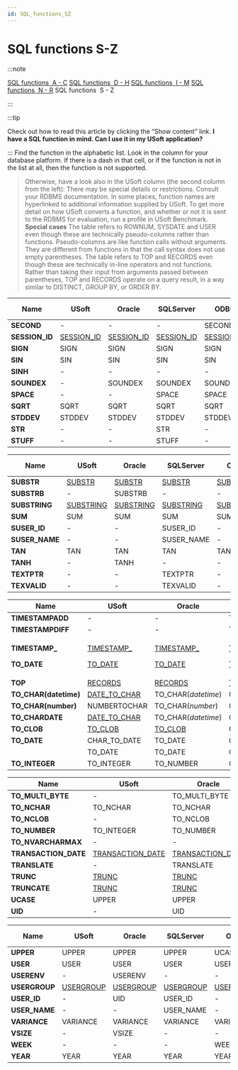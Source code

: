 ```yaml
---
id: SQL_functions_SZ
---
```


# SQL functions S-Z


:::note

[SQL functions  A - C](/docs/Modeller_and_Rules_Engine/SQL_functions/SQL_functions_AC.md)
[SQL functions  D - H](/docs/Modeller_and_Rules_Engine/SQL_functions/SQL_functions_DH.md)
[SQL functions  I - M](/docs/Modeller_and_Rules_Engine/SQL_functions/SQL_functions_IM.md)
[SQL functions  N - R](/docs/Modeller_and_Rules_Engine/SQL_functions/SQL_functions_NR.md)
SQL functions  S - Z

:::


:::tip

Check out how to read this article by clicking the “Show content” link.
**I have a SQL function in mind. Can I use it in my USoft application?**

:::
Find the function in the alphabetic list. Look in the column for your database platform. If there is a dash in that cell, or if the function is not in the list at all, then the function is not supported.
> Otherwise, have a look also in the USoft column (the second column from the left):
> There may be special details or restrictions. Consult your RDBMS documentation. In some places, function names are hyperlinked to additional information supplied by USoft.
> To get more detail on how USoft converts a function, and whether or not it is sent to the RDBMS for evaluation, run a profile in USoft Benchmark.
> **Special cases**
The table refers to ROWNUM, SYSDATE and USER even though these are technically pseudo-columns rather than functions. Pseudo-columns are like function calls without arguments. They are different from functions in that the call syntax does not use empty parentheses.
The table refers to TOP and RECORDS even though these are technically in-line operators and not functions. Rather than taking their input from arguments passed between parentheses, TOP and RECORDS operate on a query result, in a way similar to DISTINCT, GROUP BY, or ORDER BY.

|**Name**|**USoft**|**Oracle**|**SQLServer**|**ODBC**|**JDBCY, Derby**|
|--------|--------|--------|--------|--------|--------|
|**SECOND**|-       |-       |-       |SECOND  |-       |
|**SESSION_ID**|[SESSION_ID](/docs/Modeller_and_Rules_Engine/SQL_functions/SESSION_ID.md)|[SESSION_ID](/docs/Modeller_and_Rules_Engine/SQL_functions/SESSION_ID.md)|[SESSION_ID](/docs/Modeller_and_Rules_Engine/SQL_functions/SESSION_ID.md)|[SESSION_ID](/docs/Modeller_and_Rules_Engine/SQL_functions/SESSION_ID.md)|[SESSION_ID](/docs/Modeller_and_Rules_Engine/SQL_functions/SESSION_ID.md)|
|**SIGN**|SIGN    |SIGN    |SIGN    |SIGN    |SIGN    |
|**SIN** |SIN     |SIN     |SIN     |SIN     |SIN     |
|**SINH**|-       |-       |-       |-       |SINH    |
|**SOUNDEX**|-       |SOUNDEX |SOUNDEX |SOUNDEX |-       |
|**SPACE**|-       |-       |SPACE   |SPACE   |-       |
|**SQRT**|SQRT    |SQRT    |SQRT    |SQRT    |SQRT    |
|**STDDEV**|STDDEV  |STDDEV  |STDDEV  |STDDEV  |STDDEV  |
|**STR** |-       |-       |STR     |-       |-       |
|**STUFF**|-       |-       |STUFF   |-       |-       |



|**Name**|**USoft**|**Oracle**|**SQLServer**|**ODBC**|**JDBC, Derby**|
|--------|--------|--------|--------|--------|--------|
|**SUBSTR**|[SUBSTR](/docs/Modeller_and_Rules_Engine/SQL_functions/SUBSTR.md)|[SUBSTR](/docs/Modeller_and_Rules_Engine/SQL_functions/SUBSTR.md)|[SUBSTR](/docs/Modeller_and_Rules_Engine/SQL_functions/SUBSTR.md)|[SUBSTR](/docs/Modeller_and_Rules_Engine/SQL_functions/SUBSTR.md)|[SUBSTR](/docs/Modeller_and_Rules_Engine/SQL_functions/SUBSTR.md)|
|**SUBSTRB**|-       |SUBSTRB |-       |-       |-       |
|**SUBSTRING**|[SUBSTRING](/docs/Modeller_and_Rules_Engine/SQL_functions/SUBSTR.md)|[SUBSTRING](/docs/Modeller_and_Rules_Engine/SQL_functions/SUBSTR.md)|[SUBSTRING](/docs/Modeller_and_Rules_Engine/SQL_functions/SUBSTR.md)|[SUBSTRING](/docs/Modeller_and_Rules_Engine/SQL_functions/SUBSTR.md)|[SUBSTR](/docs/Modeller_and_Rules_Engine/SQL_functions/SUBSTR.md)|
|**SUM** |SUM     |SUM     |SUM     |SUM     |SUM     |
|**SUSER_ID**|-       |-       |SUSER_ID|-       |-       |
|**SUSER_NAME**|-       |-       |SUSER_NAME|-       |-       |
|**TAN** |TAN     |TAN     |TAN     |TAN     |TAN     |
|**TANH**|-       |TANH    |-       |-       |-       |
|**TEXTPTR**|-       |-       |TEXTPTR |-       |-       |
|**TEXVALID**|-       |-       |TEXVALID|-       |-       |



|**Name**|**USoft**|**Oracle**|**SQLServer**|**ODBC**|**JDBCY, Derby**|
|--------|--------|--------|--------|--------|--------|
|**TIMESTAMPADD**|-       |-       |TIMESTAMPADD|-       |-       |
|**TIMESTAMPDIFF**|-       |-       |TIMESTAMPDIFF|-       |-       |
|<p>**TIMESTAMP_**</p><p>**TO_DATE**</p>|<p>[TIMESTAMP_](/docs/Modeller_and_Rules_Engine/SQL_functions/TIMESTAMP_TO_DATE.md)</p><p>[TO_DATE](/docs/Modeller_and_Rules_Engine/SQL_functions/TIMESTAMP_TO_DATE.md)</p>|<p>[TIMESTAMP_](/docs/Modeller_and_Rules_Engine/SQL_functions/TIMESTAMP_TO_DATE.md)</p><p>[TO_DATE](/docs/Modeller_and_Rules_Engine/SQL_functions/TIMESTAMP_TO_DATE.md)</p>|<p>[TIMESTAMP_](/docs/Modeller_and_Rules_Engine/SQL_functions/TIMESTAMP_TO_DATE.md)</p><p>[TO_DATE](/docs/Modeller_and_Rules_Engine/SQL_functions/TIMESTAMP_TO_DATE.md)</p>|<p>[TIMESTAMP_](/docs/Modeller_and_Rules_Engine/SQL_functions/TIMESTAMP_TO_DATE.md)</p><p>[TO_DATE](/docs/Modeller_and_Rules_Engine/SQL_functions/TIMESTAMP_TO_DATE.md)</p>|-       |
|**TOP** |[RECORDS](/docs/Modeller_and_Rules_Engine/SQL_functions/RECORDS.md)|[RECORDS](/docs/Modeller_and_Rules_Engine/SQL_functions/RECORDS.md)|[TOP](/docs/Modeller_and_Rules_Engine/SQL_functions/RECORDS.md)|[RECORDS](/docs/Modeller_and_Rules_Engine/SQL_functions/RECORDS.md)|[RECORDS](/docs/Modeller_and_Rules_Engine/SQL_functions/RECORDS.md)|
|**TO_CHAR(datetime)**|[DATE_TO_CHAR](/docs/Modeller_and_Rules_Engine/SQL_functions/DATE_TO_CHAR.md)|TO_CHAR(*datetime*)|CONVERT(*datetime*)|[DATE_TO_CHAR](/docs/Modeller_and_Rules_Engine/SQL_functions/DATE_TO_CHAR.md)|TO_CHARDATE|
|**TO_CHAR(number)**|NUMBERTOCHAR|TO_CHAR(*number*)|CONVERT(*number*)|NUMBERTOCHAR|NUMBERTOCHAR|
|**TO_CHARDATE**|[DATE_TO_CHAR](/docs/Modeller_and_Rules_Engine/SQL_functions/DATE_TO_CHAR.md)|TO_CHAR(*datetime*)|CONVERT(*datetime*)|[DATE_TO_CHAR](/docs/Modeller_and_Rules_Engine/SQL_functions/DATE_TO_CHAR.md)|TO_CHARDATE|
|**TO_CLOB**|[TO_CLOB](/docs/Modeller_and_Rules_Engine/SQL_functions/TO_CLOB.md)|[TO_CLOB](/docs/Modeller_and_Rules_Engine/SQL_functions/TO_CLOB.md)|CONVERT(*text*)|[TO_CLOB](/docs/Modeller_and_Rules_Engine/SQL_functions/TO_CLOB.md)|[TO_CLOB](/docs/Modeller_and_Rules_Engine/SQL_functions/TO_CLOB.md)|
|**TO_DATE**|CHAR_TO_DATE|TO_DATE |CONVERT(*text*)|CAST    |TO_DATE |
|        |TO_DATE |TO_DATE |CONVERT(*text*)|-       |TO_DATE |
|**TO_INTEGER**|TO_INTEGER|TO_NUMBER|CONVERT(*datetime*)|TO_NUMBER|TO_NUMBER|



|**Name**|**USoft**|**Oracle**|**SQLServer**|**ODBC**|**JDBCY, Derby**|
|--------|--------|--------|--------|--------|--------|
|**TO_MULTI_BYTE**|-       |TO_MULTI_BYTE|-       |-       |TO_MULTI_BYTE|
|**TO_NCHAR**|TO_NCHAR|TO_NCHAR|TO_NCHAR|TO_NCHAR|TO_NCHAR|
|**TO_NCLOB**|-       |TO_NCLOB|CONVERT(*ntext*)|-       |TO_NCLOB|
|**TO_NUMBER**|TO_INTEGER|TO_NUMBER|CONVERT(*datetime*)|TO_NUMBER|TO_NUMBER|
|**TO_NVARCHARMAX**|-       |-       |TO_NVARCHARMAX|-       |-       |
|**TRANSACTION_DATE**|[TRANSACTION_DATE](/docs/Modeller_and_Rules_Engine/SQL_functions/TRANSACTION_DATE.md)|[TRANSACTION_DATE](/docs/Modeller_and_Rules_Engine/SQL_functions/TRANSACTION_DATE.md)|[TRANSACTION_DATE](/docs/Modeller_and_Rules_Engine/SQL_functions/TRANSACTION_DATE.md)|[TRANSACTION_DATE](/docs/Modeller_and_Rules_Engine/SQL_functions/TRANSACTION_DATE.md)|[TRANSACTION_DATE](/docs/Modeller_and_Rules_Engine/SQL_functions/TRANSACTION_DATE.md)|
|**TRANSLATE**|-       |TRANSLATE|TRANSLATE|-       |-       |
|**TRUNC**|[TRUNC](/docs/Modeller_and_Rules_Engine/SQL_functions/TRUNC_TRUNCATE.md)|[TRUNC](/docs/Modeller_and_Rules_Engine/SQL_functions/TRUNC_TRUNCATE.md)|[ROUND](/docs/Modeller_and_Rules_Engine/SQL_functions/TRUNC_TRUNCATE.md)|[TRUNCATE](/docs/Modeller_and_Rules_Engine/SQL_functions/TRUNC_TRUNCATE.md)|[TRUNC](/docs/Modeller_and_Rules_Engine/SQL_functions/TRUNC_TRUNCATE.md)|
|**TRUNCATE**|[TRUNC](/docs/Modeller_and_Rules_Engine/SQL_functions/TRUNC_TRUNCATE.md)|[TRUNC](/docs/Modeller_and_Rules_Engine/SQL_functions/TRUNC_TRUNCATE.md)|[ROUND](/docs/Modeller_and_Rules_Engine/SQL_functions/TRUNC_TRUNCATE.md)|[TRUNCATE](/docs/Modeller_and_Rules_Engine/SQL_functions/TRUNC_TRUNCATE.md)|[TRUNC](/docs/Modeller_and_Rules_Engine/SQL_functions/TRUNC_TRUNCATE.md)|
|**UCASE**|UPPER   |UPPER   |UPPER   |UCASE   |UPPER   |
|**UID** |-       |UID     |USER_ID |-       |-       |



|**Name**|**USoft**|**Oracle**|**SQLServer**|**ODBC**|**JDBCY, Derby**|
|--------|--------|--------|--------|--------|--------|
|**UPPER**|UPPER   |UPPER   |UPPER   |UCASE   |UPPER   |
|**USER**|USER    |USER    |USER    |USER    |USER    |
|**USERENV**|-       |USERENV |-       |-       |USERENV |
|**USERGROUP**|[USERGROUP](/docs/Modeller_and_Rules_Engine/SQL_functions/USERGROUP.md)|[USERGROUP](/docs/Modeller_and_Rules_Engine/SQL_functions/USERGROUP.md)|[USERGROUP](/docs/Modeller_and_Rules_Engine/SQL_functions/USERGROUP.md)|[USERGROUP](/docs/Modeller_and_Rules_Engine/SQL_functions/USERGROUP.md)|[USERGROUP](/docs/Modeller_and_Rules_Engine/SQL_functions/USERGROUP.md)|
|**USER_ID**|-       |UID     |USER_ID |-       |-       |
|**USER_NAME**|-       |-       |USER_NAME|-       |-       |
|**VARIANCE**|VARIANCE|VARIANCE|VARIANCE|VARIANCE|VARIANCE|
|**VSIZE**|-       |VSIZE   |-       |-       |VSIZE   |
|**WEEK**|-       |-       |-       |WEEK    |-       |
|**YEAR**|YEAR    |YEAR    |YEAR    |YEAR    |YEAR    |